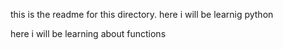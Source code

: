 
this is the readme for this directory.
here i will be learnig python 

here i will be learning about functions

